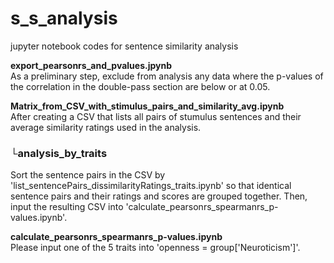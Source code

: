 # s_s_analysis
jupyter notebook codes for sentence similarity analysis 

<b>export_pearsonrs_and_pvalues.jpynb</b><br>
As a preliminary step, exclude from analysis any data where the p-values of the correlation in the double-pass section are below or at 0.05.

<b>Matrix_from_CSV_with_stimulus_pairs_and_similarity_avg.ipynb</b><br>
After creating a CSV that lists all pairs of stumulus sentences and their average similarity ratings used in the analysis.

###  └analysis_by_traits
  Sort the sentence pairs in the CSV by 'list_sentencePairs_dissimilarityRatings_traits.ipynb' so that identical sentence pairs and their ratings and scores are grouped together. Then, input the resulting CSV into     'calculate_pearsonrs_spearmanrs_p-values.ipynb'.

  <b>calculate_pearsonrs_spearmanrs_p-values.ipynb</b><br>
  Please input one of the 5 traits into 'openness = group['Neuroticism']'.
